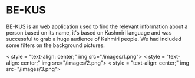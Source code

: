 # BE-KUS
BE-KUS is an web application used to find the relevant information about a person based on its name, it's based on Kashmiri 
language and was successful to grab a huge audience of Kahmiri people. We had included some filters on the background pictures.

< style = "text-align: center;" img src="/images/1.png">
< style = "text-align: center;" img src="/images/2.png">
< style = "text-align: center;" img src="/images/3.png">

